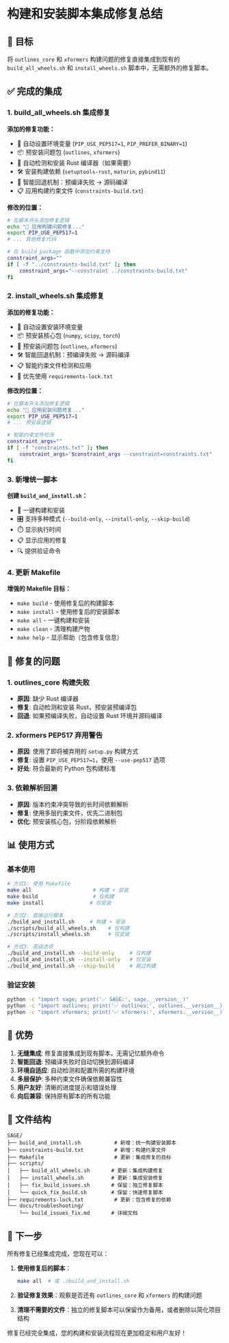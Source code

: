 # 构建和安装脚本集成修复总结

## 🎯 目标

将 `outlines_core` 和 `xformers` 构建问题的修复直接集成到现有的 `build_all_wheels.sh` 和 `install_wheels.sh` 脚本中，无需额外的修复脚本。

## ✅ 完成的集成

### 1. build_all_wheels.sh 集成修复

**添加的修复功能：**
- 🔧 自动设置环境变量 (`PIP_USE_PEP517=1`, `PIP_PREFER_BINARY=1`)
- 📦 预安装问题包 (`outlines`, `xformers`)
- 🦀 自动检测和安装 Rust 编译器（如果需要）
- 🛠️ 安装构建依赖 (`setuptools-rust`, `maturin`, `pybind11`)
- 🎯 智能回退机制：预编译失败 → 源码编译
- 📋 应用构建约束文件 (`constraints-build.txt`)

**修改的位置：**
```bash
# 在脚本开头添加修复逻辑
echo "🔧 应用构建问题修复..."
export PIP_USE_PEP517=1
# ... 其他修复代码

# 在 build_package 函数中添加约束支持
constraint_args=""
if [ -f "../constraints-build.txt" ]; then
    constraint_args="--constraint ../constraints-build.txt"
fi
```

### 2. install_wheels.sh 集成修复

**添加的修复功能：**
- 🔧 自动设置安装环境变量
- 📦 预安装核心包 (`numpy`, `scipy`, `torch`)
- 🎯 预安装问题包 (`outlines`, `xformers`)
- 🛠️ 智能回退机制：预编译失败 → 源码编译
- 📋 智能约束文件检测和应用
- 🚀 优先使用 `requirements-lock.txt`

**修改的位置：**
```bash
# 在脚本开头添加修复逻辑
echo "🔧 应用安装问题修复..."
export PIP_USE_PEP517=1
# ... 预安装逻辑

# 智能约束文件检测
constraint_args=""
if [ -f "constraints.txt" ]; then
    constraint_args="$constraint_args --constraint=constraints.txt"
fi
```

### 3. 新增统一脚本

**创建 `build_and_install.sh`：**
- 🚀 一键构建和安装
- 🎛️ 支持多种模式 (`--build-only`, `--install-only`, `--skip-build`)
- ⏱️ 显示执行时间
- 📋 显示应用的修复
- 🔍 提供验证命令

### 4. 更新 Makefile

**增强的 Makefile 目标：**
- `make build` - 使用修复后的构建脚本
- `make install` - 使用修复后的安装脚本
- `make all` - 一键构建和安装
- `make clean` - 清理构建产物
- `make help` - 显示帮助（包含修复信息）

## 🔧 修复的问题

### 1. outlines_core 构建失败
- **原因**: 缺少 Rust 编译器
- **修复**: 自动检测和安装 Rust，预安装预编译包
- **回退**: 如果预编译失败，自动设置 Rust 环境并源码编译

### 2. xformers PEP517 弃用警告
- **原因**: 使用了即将被弃用的 `setup.py` 构建方式
- **修复**: 设置 `PIP_USE_PEP517=1`，使用 `--use-pep517` 选项
- **好处**: 符合最新的 Python 包构建标准

### 3. 依赖解析回溯
- **原因**: 版本约束冲突导致的长时间依赖解析
- **修复**: 使用多层约束文件，优先二进制包
- **优化**: 预安装核心包，分阶段依赖解析

## 📊 使用方式

### 基本使用
```bash
# 方式1: 使用 Makefile
make all                    # 构建 + 安装
make build                  # 仅构建
make install               # 仅安装

# 方式2: 直接运行脚本
./build_and_install.sh     # 构建 + 安装
./scripts/build_all_wheels.sh    # 仅构建
./scripts/install_wheels.sh      # 仅安装

# 方式3: 高级选项
./build_and_install.sh --build-only     # 仅构建
./build_and_install.sh --install-only   # 仅安装
./build_and_install.sh --skip-build     # 跳过构建
```

### 验证安装
```bash
python -c "import sage; print('✅ SAGE:', sage.__version__)"
python -c "import outlines; print('✅ outlines:', outlines.__version__)"
python -c "import xformers; print('✅ xformers:', xformers.__version__)"
```

## 🎉 优势

1. **无缝集成**: 修复直接集成到现有脚本，无需记忆额外命令
2. **智能回退**: 预编译失败时自动切换到源码编译
3. **环境自适应**: 自动检测和配置所需的构建环境
4. **多层保护**: 多种约束文件确保依赖兼容性
5. **用户友好**: 清晰的进度提示和错误处理
6. **向后兼容**: 保持原有脚本的所有功能

## 📁 文件结构

```
SAGE/
├── build_and_install.sh           # 新增：统一构建安装脚本
├── constraints-build.txt          # 新增：构建约束文件
├── Makefile                       # 更新：集成修复的目标
├── scripts/
│   ├── build_all_wheels.sh       # 更新：集成构建修复
│   ├── install_wheels.sh         # 更新：集成安装修复
│   ├── fix_build_issues.sh       # 保留：独立修复脚本
│   └── quick_fix_build.sh        # 保留：快速修复脚本
├── requirements-lock.txt          # 更新：包含修复的依赖
└── docs/troubleshooting/
    └── build_issues_fix.md       # 详细文档
```

## 🚀 下一步

所有修复已经集成完成，您现在可以：

1. **使用修复后的脚本**：
   ```bash
   make all  # 或 ./build_and_install.sh
   ```

2. **验证修复效果**：观察是否还有 `outlines_core` 和 `xformers` 的构建问题

3. **清理不需要的文件**：独立的修复脚本可以保留作为备用，或者删除以简化项目结构

修复已经完全集成，您的构建和安装流程现在更加稳定和用户友好！
